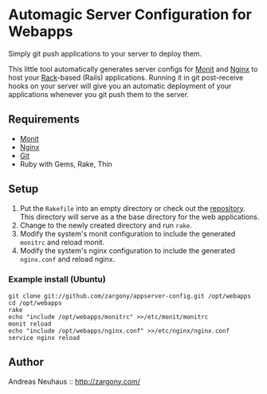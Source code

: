 Automagic Server Configuration for Webapps
==========================================

Simply git push applications to your server to deploy them.

This little tool automatically generates server configs for [Monit][monit]
and [Nginx][nginx] to host your [Rack][rack]-based (Rails) applications.
Running it in git post-receive hooks on your server will give you an
automatic deployment of your applications whenever you git push them to
the server.

Requirements
------------

* [Monit][monit]
* [Nginx][nginx]
* [Git][git]
* Ruby with Gems, Rake, Thin

Setup
-----

1. Put the `Rakefile` into an empty directory or check out the [repository][repo].
   This directory will serve as a the base directory for the web applications.
2. Change to the newly created directory and run `rake`.
3. Modify the system's monit configuration to include the generated `monitrc`
   and reload monit.
4. Modify the system's nginx configuration to include the generated `nginx.conf`
   and reload nginx.

### Example install (Ubuntu)
    git clone git://github.com/zargony/appserver-config.git /opt/webapps
    cd /opt/webapps
    rake
    echo "include /opt/webapps/monitrc" >>/etc/monit/monitrc
    monit reload
    echo "include /opt/webapps/nginx.conf" >>/etc/nginx/nginx.conf
    service nginx reload

Author
------

Andreas Neuhaus :: <http://zargony.com/>

[repo]: http://github.com/zargony/appserver-config/
[monit]: http://mmonit.com/monit/
[nginx]: http://nginx.com/
[git]: http://git-scm.com/
[rack]: http://rack.rubyforge.org/

